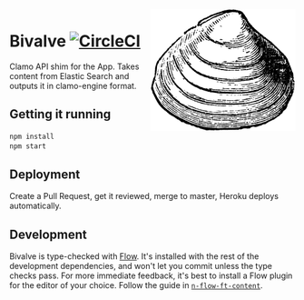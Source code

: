 <img align="right" src="/logo.png" width="256" alt="Line drawing of a clam">

# Bivalve [![CircleCI](https://circleci.com/gh/Financial-Times/bivalve.svg?style=svg)](https://circleci.com/gh/Financial-Times/bivalve)

Clamo API shim for the App. Takes content from Elastic Search and outputs it in clamo-engine format.

## Getting it running

```sh
npm install
npm start
```

## Deployment

Create a Pull Request, get it reviewed, merge to master, Heroku deploys automatically.

## Development

Bivalve is type-checked with [Flow](https://flow.org). It's installed with the rest of the development dependencies, and won't let you commit unless the type checks pass. For more immediate feedback, it's best to install a Flow plugin for the editor of your choice. Follow the guide in [`n-flow-ft-content`](https://github.com/Financial-Times/n-flow-ft-content#using-flow-in-your-project).

